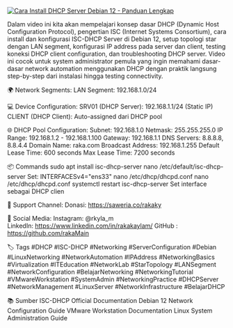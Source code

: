<p align="left">
  <a href="https://youtu.be/3IktL03vnOs?si=gq_VEiaHTymgFFzv">
    <img src="https://ytcards.demolab.com/?id=3IktL03vnOs&title=Cara+Install+DHCP+Server+Debian+12+-+Panduan+Lengkap&lang=en&background_color=%230d1117&title_color=%23ffffff&stats_color=%23dedede&max_title_lines=1&width=350&border_radius=8" alt="Cara Install DHCP Server Debian 12 - Panduan Lengkap" />
  </a>
</p>

Dalam video ini kita akan mempelajari konsep dasar DHCP (Dynamic Host Configuration Protocol), pengertian ISC (Internet Systems Consortium), cara install dan konfigurasi ISC-DHCP Server di Debian 12, setup topologi star dengan LAN segment, konfigurasi IP address pada server dan client, testing koneksi DHCP client configuration, dan troubleshooting DHCP server. Video ini cocok untuk system administrator pemula yang ingin memahami dasar-dasar network automation menggunakan DHCP dengan praktik langsung step-by-step dari instalasi hingga testing connectivity.

🌍 Network Segments:
LAN Segment: 192.168.1.0/24

💻 Device Configuration:
SRV01 (DHCP Server): 192.168.1.1/24 (Static IP)
CLIENT (DHCP Client): Auto-assigned dari DHCP pool

🌐 DHCP Pool Configuration:
Subnet: 192.168.1.0
Netmask: 255.255.255.0
IP Range: 192.168.1.2 - 192.168.1.100
Gateway: 192.168.1.1
DNS Servers: 8.8.8.8, 8.8.4.4
Domain Name: raka.com
Broadcast Address: 192.168.1.255
Default Lease Time: 600 seconds
Max Lease Time: 7200 seconds

📦  Commands
sudo apt install isc-dhcp-server
nano /etc/default/isc-dhcp-server
Set: INTERFACESv4="ens33"
nano /etc/dhcp/dhcpd.conf
nano /etc/dhcp/dhcpd.conf
systemctl restart isc-dhcp-server
Set interface sebagai DHCP clien

💝 Support Channel:
Donasi: https://saweria.co/rakaky

📱 Social Media:
Instagram: @rkyla_m  
LinkedIn: https://www.linkedin.com/in/rakakaylam/
GitHub : https://github.com/rakaMain

🏷️ Tags
#DHCP #ISC-DHCP #Networking #ServerConfiguration #Debian #LinuxNetworking #NetworkAutomation #IPAddress #NetworkingBasics #Virtualization #ITEducation #NetworkLab #StarTopology #LANSegment #NetworkConfiguration #BelajarNetworking #NetworkingTutorial #VMwareWorkstation #SystemAdmin #NetworkingPractice #DHCPServer #NetworkManagement #LinuxServer #NetworkInfrastructure #BelajarDHCP

📚 Sumber
ISC-DHCP Official Documentation
Debian 12 Network Configuration Guide
VMware Workstation Documentation
Linux System Administration Guide

